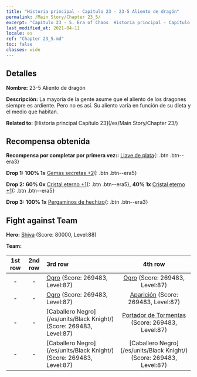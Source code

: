 ```yaml
---
title: "Historia principal - Capítulo 23 - 23-5 Aliento de dragón"
permalink: /Main Story/Chapter 23_5/
excerpt: "Capítulo 23 - 5. Era of Chaos  Historia principal - Capítulo 23_5. 23-5 Aliento de dragón"
last_modified_at: 2021-04-11
locale: es
ref: "Chapter 23_5.md"
toc: false
classes: wide
---
```


## Detalles

 **Nombre:** 23-5 Aliento de dragón

 **Descripción:** La mayoría de la gente asume que el aliento de los dragones siempre es ardiente. Pero no es así. Su aliento varía en función de su dieta y el medio que habitan.

 **Related to:** [Historia principal Capítulo 23](/es/Main Story/Chapter 23/)

## Recompensa obtenida

 **Recompensa por completar por primera vez::** [Llave de plata](/es/Items/con_693/){: .btn .btn--era3}

 **Drop 1:** **100% 1x** [Gemas secretas +2](/es/Items/mat_79/){: .btn .btn--era5}

 **Drop 2:** **60% 0x** [Cristal eterno +1](/es/Items/mat_73/){: .btn .btn--era5}, **40% 1x** [Cristal eterno +1](/es/Items/mat_73/){: .btn .btn--era5}

 **Drop 3:** **100% 1x** [Pergaminos de hechizo](/es/Items/con_694/){: .btn .btn--era3}


## Fight against Team
 **Hero:** [Shiva](/es/heroes/Shiva/) (Score: 80000, Level:88)

 **Team:**


  | 1st row | 2nd row | 3rd row | 4th row |
  |:----:|:----:|:----|:----:|
  | - | - | [Ogro](/es/units/Ogre/) (Score: 269483, Level:87)  | [Ogro](/es/units/Ogre/) (Score: 269483, Level:87)  |
  | - | - | [Ogro](/es/units/Ogre/) (Score: 269483, Level:87)  | [Aparición](/es/units/Wight/) (Score: 269483, Level:87)  |
  | - | - | [Caballero Negro](/es/units/Black Knight/) (Score: 269483, Level:87)  | [Portador de Tormentas](/es/units/Stormbringer/) (Score: 269483, Level:87)  |
  | - | - | [Caballero Negro](/es/units/Black Knight/) (Score: 269483, Level:87)  | [Caballero Negro](/es/units/Black Knight/) (Score: 269483, Level:87)  |


